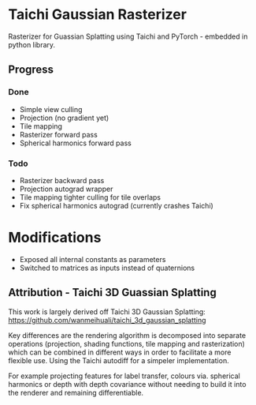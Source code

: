 # Taichi Gaussian Rasterizer

Rasterizer for Guassian Splatting using Taichi and PyTorch - embedded in python library. 

## Progress


### Done
* Simple view culling 
* Projection (no gradient yet)
* Tile mapping 
* Rasterizer forward pass
* Spherical harmonics forward pass

### Todo
* Rasterizer backward pass
* Projection autograd wrapper
* Tile mapping tighter culling for tile overlaps
* Fix spherical harmonics autograd (currently crashes Taichi)


# Modifications
* Exposed all internal constants as parameters
* Switched to matrices as inputs instead of quaternions 


## Attribution - Taichi 3D Guassian Splatting

This work is largely derived off Taichi 3D Gaussian Splatting: https://github.com/wanmeihuali/taichi_3d_gaussian_splatting

Key differences are the rendering algorithm is decomposed into separate operations (projection, shading functions, tile mapping and rasterization) which can be combined in different ways in order to facilitate a more flexible use. Using the Taichi autodiff for a simpeler implementation. 

For example projecting features for label transfer, colours via. spherical harmonics or depth with depth covariance without needing to build it into the renderer and remaining differentiable.
